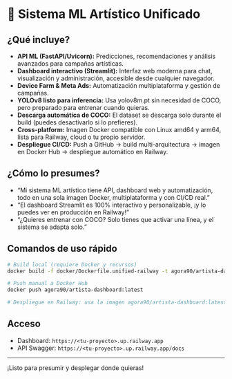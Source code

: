 # 🚀 Sistema ML Artístico Unificado

## ¿Qué incluye?
- **API ML (FastAPI/Uvicorn):** Predicciones, recomendaciones y análisis avanzados para campañas artísticas.
- **Dashboard interactivo (Streamlit):** Interfaz web moderna para chat, visualización y administración, accesible desde cualquier navegador.
- **Device Farm & Meta Ads:** Automatización multiplataforma y gestión de campañas.
- **YOLOv8 listo para inferencia:** Usa yolov8m.pt sin necesidad de COCO, pero preparado para entrenar cuando quieras.
- **Descarga automática de COCO:** El dataset se descarga solo durante el build (puedes desactivarlo si lo prefieres).
- **Cross-platform:** Imagen Docker compatible con Linux amd64 y arm64, lista para Railway, cloud o tu propio servidor.
- **Despliegue CI/CD:** Push a GitHub → build multi-arquitectura → imagen en Docker Hub → despliegue automático en Railway.

## ¿Cómo lo presumes?
- “Mi sistema ML artístico tiene API, dashboard web y automatización, todo en una sola imagen Docker, multiplataforma y con CI/CD real.”
- “El dashboard Streamlit es 100% interactivo y personalizable, ¡y lo puedes ver en producción en Railway!”
- “¿Quieres entrenar con COCO? Solo tienes que activar una línea, y el sistema se adapta solo.”

## Comandos de uso rápido

```bash
# Build local (requiere Docker y recursos)
docker build -f docker/Dockerfile.unified-railway -t agora90/artista-dashboard:latest .

# Push manual a Docker Hub
docker push agora90/artista-dashboard:latest

# Despliegue en Railway: usa la imagen agora90/artista-dashboard:latest
```

## Acceso
- Dashboard: `https://<tu-proyecto>.up.railway.app`
- API Swagger: `https://<tu-proyecto>.up.railway.app/docs`

---

¡Listo para presumir y desplegar donde quieras!
